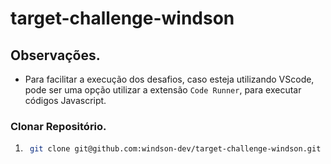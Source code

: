 # target-challenge-windson

## Observações.
- Para facilitar a execução dos desafios, caso esteja utilizando VScode, pode ser uma opção utilizar a extensão `Code Runner`, para executar códigos Javascript.

### Clonar Repositório.
1. ```sh 
    git clone git@github.com:windson-dev/target-challenge-windson.git
    ```
